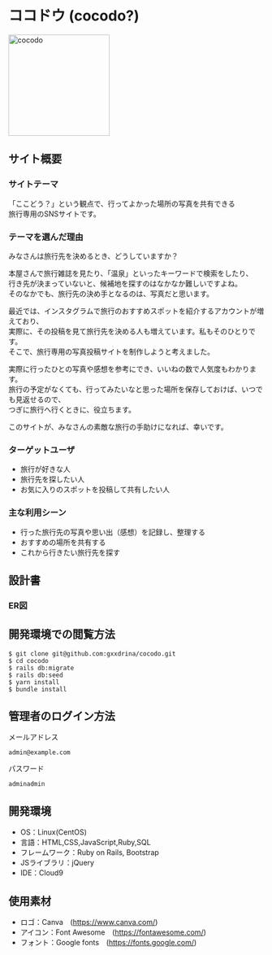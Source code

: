 # ココドウ (cocodo?)
<img width="199" alt="cocodo" src="https://github.com/gxxdrina/cocodo/assets/127483650/1add9480-3105-499e-a441-eb0cc878d2f7">

## サイト概要

### サイトテーマ
「ここどう？」という観点で、行ってよかった場所の写真を共有できる  
旅行専用のSNSサイトです。


### テーマを選んだ理由
みなさんは旅行先を決めるとき、どうしていますか？

本屋さんで旅行雑誌を見たり、「温泉」といったキーワードで検索をしたり、  
行き先が決まっていないと、候補地を探すのはなかなか難しいですよね。  
そのなかでも、旅行先の決め手となるのは、写真だと思います。

最近では、インスタグラムで旅行のおすすめスポットを紹介するアカウントが増えており、  
実際に、その投稿を見て旅行先を決める人も増えています。私もそのひとりです。  
そこで、旅行専用の写真投稿サイトを制作しようと考えました。

実際に行ったひとの写真や感想を参考にでき、いいねの数で人気度もわかります。  
旅行の予定がなくても、行ってみたいなと思った場所を保存しておけば、いつでも見返せるので、  
つぎに旅行へ行くときに、役立ちます。

このサイトが、みなさんの素敵な旅行の手助けになれば、幸いです。


### ターゲットユーザ
- 旅行が好きな人
- 旅行先を探したい人
- お気に入りのスポットを投稿して共有したい人


### 主な利用シーン
- 行った旅行先の写真や思い出（感想）を記録し、整理する
- おすすめの場所を共有する
- これから行きたい旅行先を探す


## 設計書
### ER図


## 開発環境での閲覧方法
```
$ git clone git@github.com:gxxdrina/cocodo.git
$ cd cocodo
$ rails db:migrate
$ rails db:seed
$ yarn install
$ bundle install
```

## 管理者のログイン方法
メールアドレス
```
admin@example.com  
```
パスワード
```
adminadmin  
```


## 開発環境
- OS：Linux(CentOS)
- 言語：HTML,CSS,JavaScript,Ruby,SQL
- フレームワーク：Ruby on Rails, Bootstrap
- JSライブラリ：jQuery
- IDE：Cloud9


## 使用素材
- ロゴ：Canva　(https://www.canva.com/)
- アイコン：Font Awesome　(https://fontawesome.com/)
- フォント：Google fonts　(https://fonts.google.com/)

